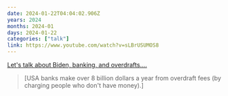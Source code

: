 ```yaml
---
date: 2024-01-22T04:04:02.906Z
years: 2024
months: 2024-01
days: 2024-01-22
categories: ["talk"]
link: https://www.youtube.com/watch?v=sLBrUSUMOS8
---
```

[Let's talk about Biden, banking, and overdrafts....](https://www.youtube.com/watch?v=sLBrUSUMOS8)

> [USA banks make over 8 billion dollars a year from overdraft fees (by charging people who don't have money).]
